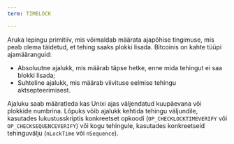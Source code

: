 ```yaml
---
term: TIMELOCK

---
```

Aruka lepingu primitiiv, mis võimaldab määrata ajapõhise tingimuse, mis peab olema täidetud, et tehing saaks plokki lisada. Bitcoinis on kahte tüüpi ajamääranguid:


- Absoluutne ajalukk, mis määrab täpse hetke, enne mida tehingut ei saa blokki lisada;
- Suhteline ajalukk, mis määrab viivituse eelmise tehingu aktsepteerimisest.

Ajaluku saab määratleda kas Unixi ajas väljendatud kuupäevana või plokkide numbrina. Lõpuks võib ajalukk kehtida tehingu väljundile, kasutades lukustusskriptis konkreetset opkoodi (`OP_CHECKLOCKTIMEVERIFY` või `OP_CHECKSEQUENCEVERIFY`) või kogu tehingule, kasutades konkreetseid tehinguvälju (`nLockTime` või `nSequence`).